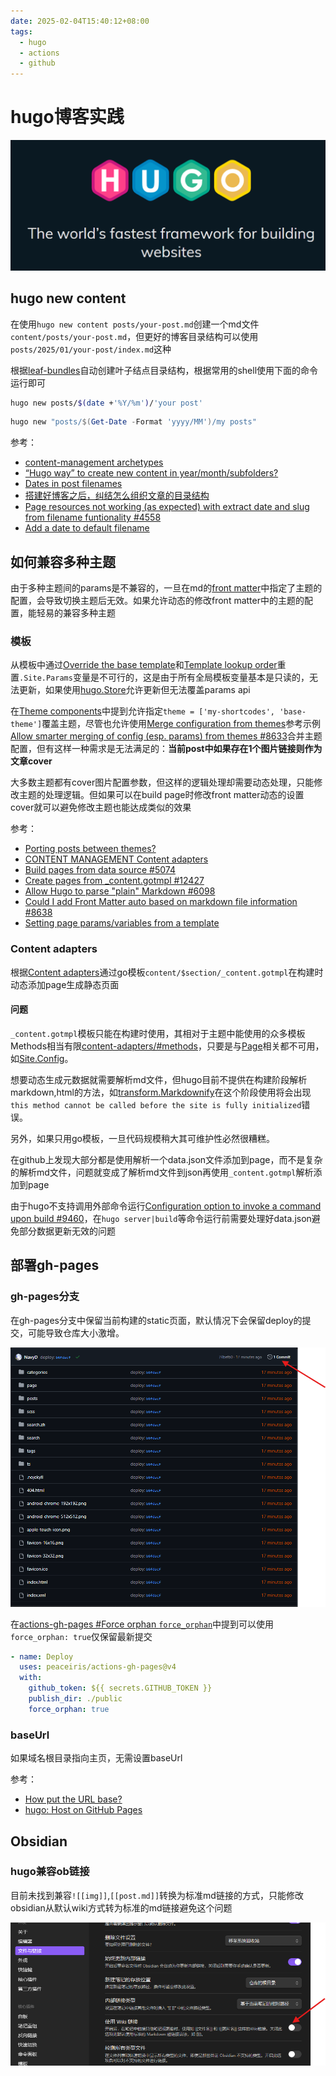 ```yaml
---
date: 2025-02-04T15:40:12+08:00
tags:
  - hugo
  - actions
  - github
---
```

# hugo博客实践

![](20250204223346.png)

## hugo new content

在使用`hugo new content posts/your-post.md`创建一个md文件`content/posts/your-post.md`，但更好的博客目录结构可以使用`posts/2025/01/your-post/index.md`这种

根据[leaf-bundles](https://gohugo.io/content-management/archetypes/#leaf-bundles)自动创建叶子结点目录结构，根据常用的shell使用下面的命令运行即可

```bash
hugo new posts/$(date +'%Y/%m')/'your post'
```

```powershell
hugo new "posts/$(Get-Date -Format 'yyyy/MM')/my posts"
```

参考：

* [content-management archetypes](https://gohugo.io/content-management/archetypes/)
* [“Hugo way” to create new content in year/month/subfolders?](https://discourse.gohugo.io/t/hugo-way-to-create-new-content-in-year-month-subfolders/36557)
* [Dates in post filenames](https://discourse.gohugo.io/t/dates-in-post-filenames/26219)
* [搭建好博客之后，纠结怎么组织文章的目录结构](https://linux.do/t/topic/206540)
* [Page resources not working (as expected) with extract date and slug from filename funtionality #4558](https://github.com/gohugoio/hugo/issues/4558)
* [Add a date to default filename](https://discourse.gohugo.io/t/add-a-date-to-default-filename/31059)


## 如何兼容多种主题

由于多种主题间的params是不兼容的，一旦在md的[front matter](https://gohugo.io/content-management/front-matter/)中指定了主题的配置，会导致切换主题后无效。如果允许动态的修改front matter中的主题的配置，能轻易的兼容多种主题

### 模板

从模板中通过[Override the base template](https://gohugo.io/templates/base/#define-the-base-template)和[Template lookup order](https://gohugo.io/templates/lookup-order/)重置`.Site.Params`变量是不可行的，这是由于所有全局模板变量基本是只读的，无法更新，如果使用[hugo.Store](https://gohugo.io/functions/hugo/store/)允许更新但无法覆盖params api

在[Theme components](https://gohugo.io/hugo-modules/theme-components/)中提到允许指定`theme = ['my-shortcodes', 'base-theme']`覆盖主题，尽管也允许使用[Merge configuration from themes](https://gohugo.io/getting-started/configuration/)参考示例[Allow smarter merging of config (esp. params) from themes #8633](https://github.com/gohugoio/hugo/issues/8633)合并主题配置，但有这样一种需求是无法满足的：**当前post中如果存在1个图片链接则作为文章cover**

大多数主题都有cover图片配置参数，但这样的逻辑处理却需要动态处理，只能修改主题的处理逻辑。但如果可以在build page时修改front matter动态的设置cover就可以避免修改主题也能达成类似的效果

参考：

* [Porting posts between themes?](https://discourse.gohugo.io/t/porting-posts-between-themes/35455)
* [CONTENT MANAGEMENT Content adapters](https://gohugo.io/content-management/content-adapters/)
* [Build pages from data source #5074](https://github.com/gohugoio/hugo/issues/5074)
* [Create pages from _content.gotmpl #12427](https://github.com/gohugoio/hugo/issues/12427)
* [Allow Hugo to parse "plain" Markdown #6098](https://github.com/gohugoio/hugo/issues/6098)
* [Could I add Front Matter auto based on markdown file information #8638](https://github.com/gohugoio/hugo/issues/8638)
* [Setting page params/variables from a template](https://discourse.gohugo.io/t/setting-page-params-variables-from-a-template/9505)

### Content adapters

根据[Content adapters](https://gohugo.io/content-management/content-adapters/)通过go模板`content/$section/_content.gotmpl`在构建时动态添加page生成静态页面

#### 问题

`_content.gotmpl`模板只能在构建时使用，其相对于主题中能使用的众多模板Methods相当有限[content-adapters/#methods](https://gohugo.io/content-management/content-adapters/#methods)，只要是与[Page](https://gohugo.io/methods/page/)相关都不可用，如[Site.Config](https://gohugo.io/methods/page/)。

想要动态生成元数据就需要解析md文件，但hugo目前不提供在构建阶段解析markdown,html的方法，如[transform.Markdownify](https://gohugo.io/functions/transform/markdownify/)在这个阶段使用将会出现`this method cannot be called before the site is fully initialized`错误。

另外，如果只用go模板，一旦代码规模稍大其可维护性必然很糟糕。

在github上发现大部分都是使用解析一个data.json文件添加到page，而不是复杂的解析md文件，问题就变成了解析md文件到json再使用`_content.gotmpl`解析添加到page

由于hugo不支持调用外部命令运行[Configuration option to invoke a command upon build #9460](https://github.com/gohugoio/hugo/issues/9460)，在`hugo server|build`等命令运行前需要处理好data.json避免部分数据更新无效的问题

## 部署gh-pages


### gh-pages分支

在gh-pages分支中保留当前构建的static页面，默认情况下会保留deploy的提交，可能导致仓库大小激增。

![](20250204224213.png)

在[actions-gh-pages #Force orphan `force_orphan`](https://github.com/peaceiris/actions-gh-pages#%EF%B8%8F-force-orphan-force_orphan)中提到可以使用`force_orphan: true`仅保留最新提交

```yaml
- name: Deploy
  uses: peaceiris/actions-gh-pages@v4
  with:
    github_token: ${{ secrets.GITHUB_TOKEN }}
    publish_dir: ./public
    force_orphan: true
```

### baseUrl

如果域名根目录指向主页，无需设置baseUrl

参考：

* [How put the URL base?](https://discourse.gohugo.io/t/how-put-the-url-base/45920)
* [hugo: Host on GitHub Pages](https://gohugo.io/hosting-and-deployment/hosting-on-github/)

## Obsidian

### hugo兼容ob链接

目前未找到兼容`![[img]]`,`[[post.md]]`转换为标准md链接的方式，只能修改obsidian从默认wiki方式转为标准的md链接避免这个问题

![](20250204233158.png)
